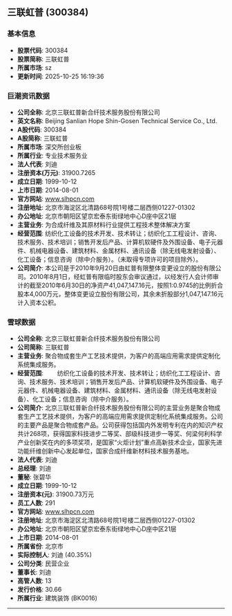 ## 三联虹普 (300384)

### 基本信息

- **股票代码**: 300384
- **股票简称**: 三联虹普
- **所属市场**: sz
- **更新时间**: 2025-10-25 16:19:36

### 巨潮资讯数据

- **公司全称**: 北京三联虹普新合纤技术服务股份有限公司
- **英文名称**: Beijing Sanlian Hope Shin-Gosen Technical Service Co., Ltd.
- **A股代码**: 300384
- **A股简称**: 三联虹普
- **所属市场**: 深交所创业板
- **所属行业**: 专业技术服务业
- **法人代表**: 刘迪
- **注册资本(万元)**: 31900.7265
- **成立日期**: 1999-10-12
- **上市日期**: 2014-08-01
- **官方网站**: www.slhpcn.com
- **注册地址**: 北京市海淀区北清路68号院1号楼二层西侧01227-01302
- **办公地址**: 北京市朝阳区望京宏泰东街绿地中心D座中区21层
- **主营业务**: 为合成纤维及其原材料行业提供工程技术整体解决方案
- **经营范围**: 纺织化工设备的技术开发、技术转让；纺织化工工程设计、咨询、技术服务、技术培训；销售开发后产品、计算机软硬件及外围设备、电子元器件、机械电器设备、建筑材料、金属材料、通讯设备（除无线电发射设备）、化工设备；信息咨询（除中介服务）。（未取得专项许可的项目除外）。
- **公司简介**: 本公司是于2010年9月20日由虹普有限整体变更设立的股份有限公司。2010年8月1日，经虹普有限临时股东会审议通过，以经发行人会计师审计的截至2010年6月30日的净资产41,047,147.16元，按照1:0.9745的比例折合股本4,000万元，整体变更设立股份有限公司，其余未折股部分1,047,147.16元计入资本公积。

### 雪球数据

- **公司全称**: 北京三联虹普新合纤技术服务股份有限公司
- **公司简称**: 三联虹普
- **主营业务**: 聚合物成套生产工艺技术提供，为客户的高端应用需求提供定制化系统集成服务。
- **经营范围**: 　　纺织化工设备的技术开发、技术转让；纺织化工工程设计、咨询、技术服务、技术培训；销售开发后产品、计算机软硬件及外围设备、电子元器件、机械电器设备、建筑材料、金属材料、通讯设备（除无线电发射设备）、化工设备；信息咨询（除中介服务）。
- **公司简介**: 北京三联虹普新合纤技术服务股份有限公司的主营业务是聚合物成套生产工艺技术提供，为客户的高端应用需求提供定制化系统集成服务。公司的主要产品是聚合物成套产品。公司获得包括国内外发明专利在内的知识产权共计268项，获得国家科技进步二等奖、部级科技进步一等奖、何梁何利科学产业创新奖在内的多项奖项，是国家“火炬计划”重点高新技术企业，国家先进功能纤维创新中心发起单位，国家合成纤维新材料技术服务基地。
- **法人代表**: 刘迪
- **总经理**: 刘迪
- **董秘**: 张碧华
- **成立日期**: 1999-10-12
- **注册资本(元)**: 31900.73万元
- **员工人数**: 291
- **官方网站**: www.slhpcn.com
- **注册地址**: 北京市海淀区北清路68号院1号楼二层西侧01227-01302
- **办公地址**: 北京市朝阳区望京宏泰东街绿地中心D座中区21层
- **上市日期**: 2014-08-01
- **所属省份**: 北京市
- **实际控制人**: 刘迪 (40.35%)
- **公司分类**: 民营企业
- **董事长**: 刘迪
- **高管人数**: 13
- **发行价格**: 30.66
- **所属行业**: 建筑装饰 (BK0016)

---